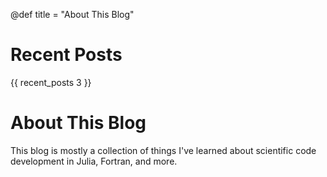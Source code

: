 @def title = "About This Blog"

# Recent Posts

{{ recent_posts 3 }}

# About This Blog

This blog is mostly a collection of things I've learned about scientific code development in Julia, Fortran, and more.
